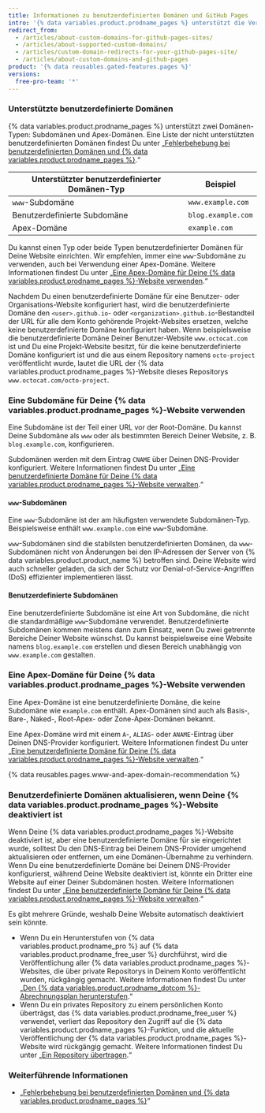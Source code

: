 ```yaml
---
title: Informationen zu benutzerdefinierten Domänen und GitHub Pages
intro: '{% data variables.product.prodname_pages %} unterstützt die Verwendung benutzerdefinierter Domänen oder das Ändern des Roots Deiner Website-URL vom Standard, beispielsweise ''octocat.github.io'', in jede Domäne, die Dir gehört.'
redirect_from:
  - /articles/about-custom-domains-for-github-pages-sites/
  - /articles/about-supported-custom-domains/
  - /articles/custom-domain-redirects-for-your-github-pages-site/
  - /articles/about-custom-domains-and-github-pages
product: '{% data reusables.gated-features.pages %}'
versions:
  free-pro-team: '*'
---
```


### Unterstützte benutzerdefinierte Domänen

{% data variables.product.prodname_pages %} unterstützt zwei Domänen-Typen: Subdomänen und Apex-Domänen. Eine Liste der nicht unterstützten benutzerdefinierten Domänen findest Du unter „[Fehlerbehebung bei benutzerdefinierten Domänen und {% data variables.product.prodname_pages %}](/articles/troubleshooting-custom-domains-and-github-pages/#custom-domain-names-that-are-unsupported).“

| Unterstützter benutzerdefinierter Domänen-Typ | Beispiel           |
| --------------------------------------------- | ------------------ |
| `www`-Subdomäne                               | `www.example.com`  |
| Benutzerdefinierte Subdomäne                  | `blog.example.com` |
| Apex-Domäne                                   | `example.com`      |

Du kannst einen Typ oder beide Typen benutzerdefinierter Domänen für Deine Website einrichten. Wir empfehlen, immer eine `www`-Subdomäne zu verwenden, auch bei Verwendung einer Apex-Domäne. Weitere Informationen findest Du unter „[Eine Apex-Domäne für Deine {% data variables.product.prodname_pages %}-Website verwenden](#using-an-apex-domain-for-your-github-pages-site).“

Nachdem Du einen benutzerdefinierte Domäne für eine Benutzer- oder Organisations-Website konfiguriert hast, wird die benutzerdefinierte Domäne den `<user>.github.io`- oder `<organization>.github.io`-Bestandteil der URL für alle dem Konto gehörende Projekt-Websites ersetzen, welche keine benutzerdefinierte Domäne konfiguriert haben. Wenn beispielsweise die benutzerdefinierte Domäne Deiner Benutzer-Website `www.octocat.com` ist und Du eine Projekt-Website besitzt, für die keine benutzerdefinierte Domäne konfiguriert ist und die aus einem Repository namens `octo-project` veröffentlicht wurde, lautet die URL der {% data variables.product.prodname_pages %}-Website dieses Repositorys `www.octocat.com/octo-project`.

### Eine Subdomäne für Deine {% data variables.product.prodname_pages %}-Website verwenden

Eine Subdomäne ist der Teil einer URL vor der Root-Domäne. Du kannst Deine Subdomäne als `www` oder als bestimmten Bereich Deiner Website, z. B. `blog.example.com`, konfigurieren.

Subdomänen werden mit dem Eintrag `CNAME` über Deinen DNS-Provider konfiguriert. Weitere Informationen findest Du unter „[Eine benutzerdefinierte Domäne für Deine {% data variables.product.prodname_pages %}-Website verwalten](/articles/managing-a-custom-domain-for-your-github-pages-site#configuring-a-subdomain).“

#### `www`-Subdomänen

Eine `www`-Subdomäne ist der am häufigsten verwendete Subdomänen-Typ. Beispielsweise enthält `www.example.com` eine `www`-Subdomäne.

`www`-Subdomänen sind die stabilsten benutzerdefinierten Domänen, da `www`-Subdomänen nicht von Änderungen bei den IP-Adressen der Server von {% data variables.product.product_name %} betroffen sind. Deine Website wird auch schneller geladen, da sich der Schutz vor Denial-of-Service-Angriffen (DoS) effizienter implementieren lässt.

#### Benutzerdefinierte Subdomänen

Eine benutzerdefinierte Subdomäne ist eine Art von Subdomäne, die nicht die standardmäßige `www`-Subdomäne verwendet. Benutzerdefinierte Subdomänen kommen meistens dann zum Einsatz, wenn Du zwei getrennte Bereiche Deiner Website wünschst. Du kannst beispielsweise eine Website namens `blog.example.com` erstellen und diesen Bereich unabhängig von `www.example.com` gestalten.

### Eine Apex-Domäne für Deine {% data variables.product.prodname_pages %}-Website verwenden

Eine Apex-Domäne ist eine benutzerdefinierte Domäne, die keine Subdomäne wie `example.com` enthält. Apex-Domänen sind auch als Basis-, Bare-, Naked-, Root-Apex- oder Zone-Apex-Domänen bekannt.

Eine Apex-Domäne wird mit einem `A`-, `ALIAS`- oder `ANAME`-Eintrag über Deinen DNS-Provider konfiguriert. Weitere Informationen findest Du unter „[Eine benutzerdefinierte Domäne für Deine {% data variables.product.prodname_pages %}-Website verwalten](/articles/managing-a-custom-domain-for-your-github-pages-site#configuring-an-apex-domain).“

{% data reusables.pages.www-and-apex-domain-recommendation %}

### Benutzerdefinierte Domänen aktualisieren, wenn Deine {% data variables.product.prodname_pages %}-Website deaktiviert ist

Wenn Deine {% data variables.product.prodname_pages %}-Website deaktiviert ist, aber eine benutzerdefinierte Domäne für sie eingerichtet wurde, solltest Du den DNS-Eintrag bei Deinem DNS-Provider umgehend aktualisieren oder entfernen, um eine Domänen-Übernahme zu verhindern. Wenn Du eine benutzerdefinierte Domäne bei Deinem DNS-Provider konfigurierst, während Deine Website deaktiviert ist, könnte ein Dritter eine Website auf einer Deiner Subdomänen hosten. Weitere Informationen findest Du unter „[Eine benutzerdefinierte Domäne für Deine {% data variables.product.prodname_pages %}-Website verwalten](/articles/managing-a-custom-domain-for-your-github-pages-site).“

Es gibt mehrere Gründe, weshalb Deine Website automatisch deaktiviert sein könnte.

- Wenn Du ein Herunterstufen von {% data variables.product.prodname_pro %} auf {% data variables.product.prodname_free_user %} durchführst, wird die Veröffentlichung aller {% data variables.product.prodname_pages %}-Websites, die über private Repositorys in Deinem Konto veröffentlicht wurden, rückgängig gemacht. Weitere Informationen findest Du unter „[Den {% data variables.product.prodname_dotcom %}-Abrechnungsplan herunterstufen](/articles/downgrading-your-github-billing-plan).“
- Wenn Du ein privates Repository zu einem persönlichen Konto überträgst, das {% data variables.product.prodname_free_user %} verwendet, verliert das Repository den Zugriff auf die {% data variables.product.prodname_pages %}-Funktion, und die aktuelle Veröffentlichung der {% data variables.product.prodname_pages %}-Website wird rückgängig gemacht. Weitere Informationen findest Du unter „[Ein Repository übertragen](/articles/transferring-a-repository).“

### Weiterführende Informationen

- „[Fehlerbehebung bei benutzerdefinierten Domänen und {% data variables.product.prodname_pages %}](/articles/troubleshooting-custom-domains-and-github-pages)“
